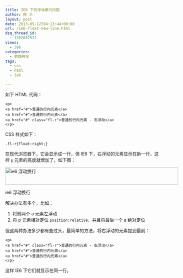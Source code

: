 ```yaml
---
title: IE6 下的浮动换行问题
author: 陈 三
layout: post
date: 2013-05-12T04:13:44+00:00
url: /ie6-float-new-line.html
dsq_thread_id:
  - 1282032521
views:
  - 396
categories:
  - 前端开发
tags:
  - css
  - html
  - ie6

---
```

如下 HTML 代码：

    <p>
    <a href="#">普通的行内元素</a>
    <a href="#">普通的行内元素</a>
    <a href="#" class="fl-r">普通的行内元素 - 右浮动</a>
    </p>
    

CSS 样式如下：

    .fl-r{float:right;}
    

在现代浏览器下，它会显示成一行，但 IE6 下，右浮动的元素显示在新一行，这样 `p` 元素的高度就增加了，如下图：

<div id="attachment_8911" style="width: 563px" class="wp-caption alignnone">
  <a href="http://www.zfanw.com/blog/wp-content/uploads/2013/05/ie6-float-new-line.jpg"><img src="http://www.zfanw.com/blog/wp-content/uploads/2013/05/ie6-float-new-line.jpg" alt="ie6 浮动换行" width="553" height="55" class="size-full wp-image-8911" srcset="https://www.zfanw.com/blog/wp-content/uploads/2013/05/ie6-float-new-line.jpg 553w, https://www.zfanw.com/blog/wp-content/uploads/2013/05/ie6-float-new-line-300x29.jpg 300w" sizes="(max-width: 553px) 100vw, 553px" /></a>
  
  <p class="wp-caption-text">
    ie6 浮动换行
  </p>
</div>

解决办法有多个，比如：

  1. 将前两个 a 元素左浮动
  2. 将 p 元素相对定位 `position:relative`，并且将最后一个 a 绝对定位

但这两种办法多少都有些过头，最简单的方法，将右浮动的元素提到最前：

    <p>
    <a href="#" class="fl-r">普通的行内元素 - 右浮动</a>
    <a href="#">普通的行内元素</a>
    <a href="#">普通的行内元素</a>
    </p>
    

这样 IE6 下它们就显示在同一行。